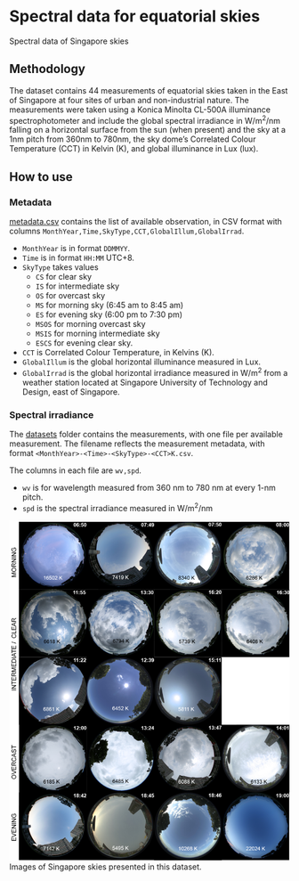 # Spectral data for equatorial skies
Spectral data of Singapore skies

## Methodology
The dataset contains 44 measurements of equatorial skies taken in the East of Singapore at four sites of urban and non-industrial nature. The measurements were taken using a Konica Minolta CL-500A illuminance spectrophotometer and include the global spectral irradiance in W/m<sup>2</sup>/nm falling on a horizontal surface from the sun (when present) and the sky at a 1nm pitch from 360nm to 780nm, the sky dome’s Correlated Colour Temperature (CCT) in Kelvin (K), and global illuminance in Lux (lux).

## How to use

### Metadata

[metadata.csv](metadata.csv) contains the list of available observation, in CSV format with columns `MonthYear,Time,SkyType,CCT,GlobalIllum,GlobalIrrad`.

- `MonthYear` is in format `DDMMYY`.
- `Time` is in format `HH:MM` UTC+8.
- `SkyType` takes values
    - `CS` for clear sky
    - `IS` for intermediate sky
    - `OS` for overcast sky
    - `MS` for morning sky (6:45 am to 8:45 am)
    - `ES` for evening sky (6:00 pm to 7:30 pm)
    - `MSOS` for morning overcast sky
    - `MSIS` for morning intermediate sky
    - `ESCS` for evening clear sky.
- `CCT` is Correlated Colour Temperature, in Kelvins (K).
- `GlobalIllum` is the global horizontal illuminance measured in Lux.
- `GlobalIrrad` is the global horizontal irradiance measured in W/m<sup>2</sup> from a weather station located at Singapore University of Technology and Design, east of Singapore.

### Spectral irradiance

The [datasets](datasets/) folder contains the measurements, with one file per available measurement. The filename reflects the measurement metadata, with format `<MonthYear>-<Time>-<SkyType>-<CCT>K.csv`.

The columns in each file are `wv,spd`.
- `wv` is for wavelength measured from 360 nm to 780 nm at every 1-nm pitch.
- `spd` is the spectral irradiance measured in W/m<sup>2</sup>/nm

![Image](img/allCCT.png)
Images of Singapore skies presented in this dataset.
